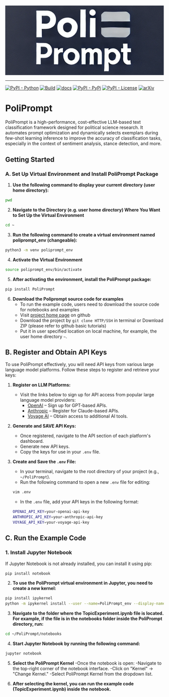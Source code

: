 
<p align="center">
  <img src="https://github.com/geshijoker/PoliPrompt/blob/main/poliprompt_logo.png" width="800" />
</p>

---

[![PyPI - Python](https://img.shields.io/badge/python-v3.8+-blue.svg)](https://pypi.org/project/poliprompt/)
[![Build](https://img.shields.io/github/actions/workflow/status/geshijoker/PoliPrompt/ci.yml?branch=main)](https://github.com/geshijoker/PoliPrompt/actions)
[![docs](https://img.shields.io/badge/docs-Passing-green.svg)](https://poliprompt-tutorial.readthedocs.io/en/latest/)
[![PyPI - PyPi](https://img.shields.io/pypi/v/PoliPrompt)](https://pypi.org/project/poliprompt/)
[![PyPI - License](https://img.shields.io/badge/license-MIT-green.svg)](https://github.com/geshijoker/PoliPrompt/blob/main/LICENSE)
[![arXiv](https://img.shields.io/badge/arXiv-2409.01466-<COLOR>.svg)](https://arxiv.org/pdf/2409.01466)


# PoliPrompt
PoliPrompt is a high-performance, cost-effective LLM-based text classification framework designed for political science research. It automates prompt optimization and dynamically selects exemplars during few-shot learning inference to improve the accuracy of classification tasks, especially in the context of sentiment analysis, stance detection, and more.

## Getting Started
### A. Set Up Virtual Environment and Install PoliPrompt Package

1. **Use the following command to display your current directory (user home directory):**
   
```bash
pwd
```

2. **Navigate to the Directory (e.g. user home directory) Where You Want to Set Up the Virtual Environment**
   
```bash
cd ~
```

3. **Run the following command to create a virtual environment named poliprompt_env (changeable):**
   
```bash
python3 -m venv poliprompt_env
```

4. **Activate the Virtual Environment**
   
```bash
source poliprompt_env/bin/activate
```

5. **After activating the environment, install the PoliPrompt package:**
```bash
pip install PoliPrompt
```

6. **Download the Poliprompt source code for examples**
   - To run the example code, users need to download the source code for notebooks and examples
   - Visit [project home page](https://github.com/geshijoker/PoliPrompt/tree/main) on github
   - Download the project by `git clone HTTP/SSH` in terminal or Download ZIP (please refer to github basic tutorials)
   - Put it in user specified location on local machine, for example, the user home directory `~`.

## B. Register and Obtain API Keys

To use PoliPrompt effectively, you will need API keys from various large language model platforms. Follow these steps to register and retrieve your keys:

1. **Register on LLM Platforms:**
   - Visit the links below to sign up for API access from popular large language model providers:
     - [OpenAI](https://beta.openai.com/signup/) – Sign up for GPT-based APIs.
     - [Anthropic](https://www.anthropic.com/product) – Register for Claude-based APIs.
     - [Voyage AI](https://voyage.ai) – Obtain access to additional AI tools.

2. **Generate and SAVE API Keys:**
   - Once registered, navigate to the API section of each platform's dashboard.
   - Generate new API keys.
   - Copy the keys for use in your `.env` file. 

3. **Create and Save the `.env` File:**
   - In your terminal, navigate to the root directory of your project (e.g., `~/PoliPrompt`).
   - Run the following command to open a new `.env` file for editing:
   
   ```bash
   vim .env
   ```

   - In the `.env` file, add your API keys in the following format:

   ```bash
   OPENAI_API_KEY=your-openai-api-key
   ANTHROPIC_API_KEY=your-anthropic-api-key
   VOYAGE_API_KEY=your-voyage-api-key
   ```

## C. Run the Example Code

### 1. **Install Jupyter Notebook**
If Jupyter Notebook is not already installed, you can install it using pip:

```bash
pip install notebook
```
2. **To use the PoliPrompt virtual environment in Jupyter, you need to create a new kernel:**

```bash
pip install ipykernel
python -m ipykernel install --user --name=PoliPrompt_env --display-name "PoliPrompt Kernel"
```

3. **Navigate to the folder where the TopicExperiment.ipynb file is located. For example, if the file is in the notebooks folder inside the PoliPrompt directory, run:**

```bash
cd ~/PoliPrompt/notebooks
```

4. **Start Jupyter Notebook by running the following command:**

```bash
jupyter notebook
```

5. **Select the PoliPrompt Kernel**
   -Once the notebook is open:
   -Navigate to the top-right corner of the notebook interface.
   -Click on "Kernel" → "Change Kernel."
   -Select PoliPrompt Kernel from the dropdown list.

6. **After selecting the kernel, you can run the example code (TopicExperiment.ipynb) inside the notebook.**



